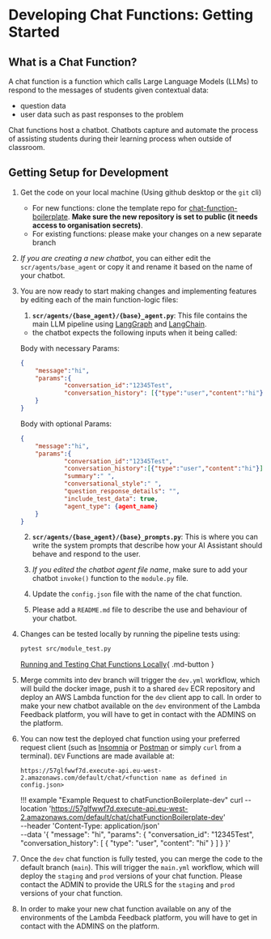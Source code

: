 # Developing Chat Functions: Getting Started

## What is a Chat Function?

A chat function is a function which calls Large Language Models (LLMs) to respond to the messages of students given contextual data:

- question data
- user data such as past responses to the problem

Chat functions host a chatbot. Chatbots capture and automate the process of assisting students during their learning process when outside of classroom.

## Getting Setup for Development

1. Get the code on your local machine (Using github desktop or the `git` cli)

	- For new functions: clone the template repo for [chat-function-boilerplate](https://github.com/lambda-feedback/chat-function-boilerplate). **Make sure the new repository is set to public (it needs access to organisation secrets)**. 
	- For existing functions: please make your changes on a new separate branch

2. _If you are creating a new chatbot_, you can either edit the `scr/agents/base_agent` or copy it and rename it based on the name of your chatbot.
3. You are now ready to start making changes and implementing features by editing each of the main function-logic files:

	1. **`scr/agents/{base_agent}/{base}_agent.py`**: This file contains the main LLM pipeline using [LangGraph](https://langchain-ai.github.io/langgraph/) and [LangChain](https://python.langchain.com/docs/introduction/).

   	- the chatbot expects the following inputs when it being called:

   	Body with necessary Params:

   	```JSON
   	{
   		"message":"hi",
   		"params":{
   				"conversation_id":"12345Test",
   				"conversation_history": [{"type":"user","content":"hi"}]
   		}
   	}
   	```

   	Body with optional Params:

   	```JSON
   	{
   		"message":"hi",
   		"params":{
   				"conversation_id":"12345Test",
   				"conversation_history":[{"type":"user","content":"hi"}],
   				"summary":" ",
   				"conversational_style":" ",
   				"question_response_details": "",
   				"include_test_data": true,
   				"agent_type": {agent_name}
   		}
   	}
   	```

   2. **`scr/agents/{base_agent}/{base}_prompts.py`**: This is where you can write the system prompts that describe how your AI Assistant should behave and respond to the user.

   3. _If you edited the chatbot agent file name_, make sure to add your chatbot `invoke()` function to the `module.py` file.

	 4. Update the `config.json` file with the name of the chat function.

   5. Please add a `README.md` file to describe the use and behaviour of your chatbot.

4. Changes can be tested locally by running the pipeline tests using:
	```bash
	pytest src/module_test.py
	```
   [Running and Testing Chat Functions Locally](local.md){ .md-button }


5. Merge commits into dev branch will trigger the `dev.yml` workflow, which will build the docker image, push it to a shared `dev` ECR repository and deploy an AWS Lambda function for the `dev` client app to call. In order to make your new chatbot available on the `dev` environment of the Lambda Feedback platform, you will have to get in contact with the ADMINS on the platform.

6. You can now test the deployed chat function using your preferred request client (such as [Insomnia](https://insomnia.rest/) or [Postman](https://www.postman.com/) or simply `curl` from a terminal). `DEV` Functions are made available at:
	```url
	https://57glfwwf7d.execute-api.eu-west-2.amazonaws.com/default/chat/<function name as defined in config.json>
	```

	!!! example "Example Request to chatFunctionBoilerplate-dev"
			curl --location 'https://57glfwwf7d.execute-api.eu-west-2.amazonaws.com/default/chat/chatFunctionBoilerplate-dev' \
			--header 'Content-Type: application/json' \
			--data '{
					"message": "hi",
					"params": {
							"conversation_id": "12345Test",
							"conversation_history": [
									{
											"type": "user",
											"content": "hi"
									}
							]
					}
			}'

6. Once the `dev` chat function is fully tested, you can merge the code to the default branch (`main`). This will trigger the `main.yml` workflow, which will deploy the `staging` and `prod` versions of your chat function. Please contact the ADMIN to provide the URLS for the `staging` and `prod` versions of your chat function.

6. In order to make your new chat function available on any of the environments of the Lambda Feedback platform, you will have to get in contact with the ADMINS on the platform.
